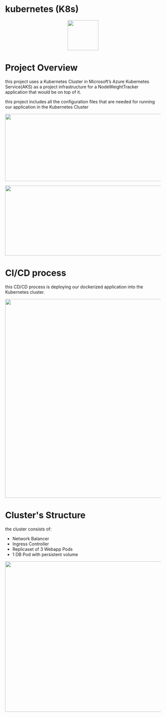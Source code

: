 # kubernetes (K8s)

<p align="center">
  <img 
    width="100"
    height="97"
    src="https://user-images.githubusercontent.com/21116260/167299259-8f357d36-ac0e-46fd-8888-4e096950cd2e.png"
  >
</p>

# Project Overview
this project uses a Kubernetes Cluster in Microsoft’s Azure Kubernetes Service(AKS) as a project infrastructure for a NodeWeightTracker application that would be on top of it.

this project includes all the configuration files that are needed for running our application in the Kubernetes Cluster

<p align="center">
  <img 
    width="633"
    height="217"
    src="https://user-images.githubusercontent.com/21116260/167298972-fe24143a-113e-4982-a4d8-1ad90ae88a2c.png"
  >
</p>


<p align="center">
  <img 
    width="552"
    height="226"
    src="https://user-images.githubusercontent.com/21116260/167298974-7fbb5c23-6e88-40d2-9ebf-65acd7f3a8f6.png"
  >
</p>

# CI/CD process 
this CD/CD process is deploying our dockerized application into the Kubernetes cluster.

<p align="center">
  <img 
    width="640"
    height="641"
    src="https://user-images.githubusercontent.com/21116260/167298980-89e53192-a810-4c2c-84c0-365b8e72d9b1.png"
  >
</p>

# Cluster's Structure
the cluster consists of:
* Network Balancer
* Ingress Controller
* Replicaset of 3 Webapp Pods
* 1 DB Pod with persistent volume

<p align="center">
  <img 
    width="816"
    height="485"
    src="https://user-images.githubusercontent.com/21116260/167305801-c49237c7-bbec-4f28-98a2-3107749b4352.png"
  >
</p>
